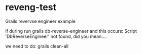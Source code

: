 reveng-test
===========

Grails revervse engineer example

if during run grails db-reverse-engineer
and this occurs:
Script 'DbReverseEngineer' not found, did you mean:...

we need to do:
grails clean-all
